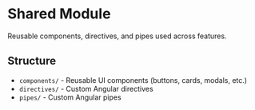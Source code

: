 # Shared Module

Reusable components, directives, and pipes used across features.

## Structure

- `components/` - Reusable UI components (buttons, cards, modals, etc.)
- `directives/` - Custom Angular directives
- `pipes/` - Custom Angular pipes

